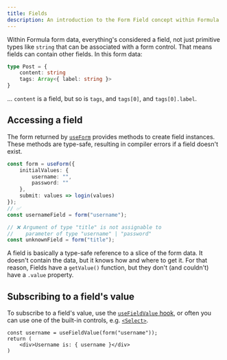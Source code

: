 ```yaml
---
title: Fields
description: An introduction to the Form Field concept within Formula
---
```


Within Formula form data, everything's considered a field, not just primitive types like `string` that can be 
associated with a form control. That means fields can contain other fields. In this form data:

```typescript
type Post = {
    content: string
    tags: Array<{ label: string }>
}
```

... `content` is a field, but so is `tags`, and `tags[0]`, and `tags[0].label`.

## Accessing a field

The form returned by [`useForm`](/hooks/useForm) provides methods to create field instances. These methods are
type-safe, resulting in compiler errors if a field doesn't exist.

```typescript
const form = useForm({
    initialValues: {
        username: "",
        password: ""
    },
    submit: values => login(values)
});
// ✅
const usernameField = form("username");

// ❌ Argument of type "title" is not assignable to 
//    parameter of type "username" | "password"
const unknownField = form("title");
```

A field is basically a type-safe reference to a slice of the form data. It doesn't contain the data, but it knows
how and where to get it. For that reason, Fields have a `getValue()` function, but they don't (and couldn't) have a
`.value` property.

## Subscribing to a field's value

To subscribe to a field's value, use the [`useFieldValue` hook](/hooks/useFieldValue), or often you can use
one of the built-in controls, e.g. [`<Select>`](/components/Select).

```tsx
const username = useFieldValue(form("username"));
return (
    <div>Username is: { username }</div>
)
```
